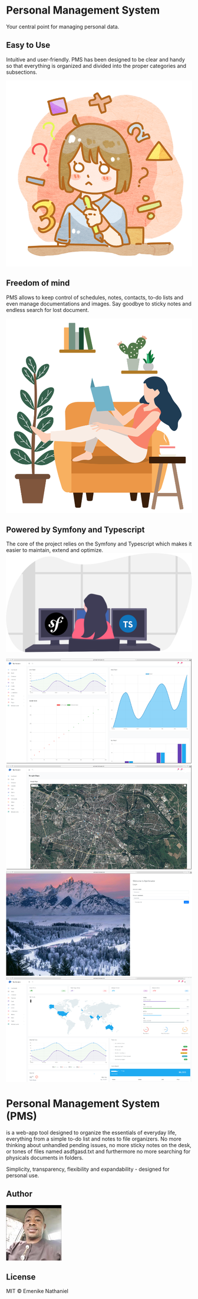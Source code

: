 # Personal Management System 

Your central point for managing personal data.

## Easy to Use
Intuitive and user-friendly. PMS has been designed to be clear and handy so that everything is organized and divided into the proper categories and subsections.

<img src="https://github.com/Githubnath/Githubnath.github.io/blob/main/images/easy-to-use.png">


## Freedom of mind
PMS allows to keep control of schedules, notes, contacts, to-do lists and even manage documentations and images. Say goodbye to sticky notes and endless search for lost document.

<img src="https://github.com/Githubnath/Githubnath.github.io/blob/main/images/relax.png">

## Powered by Symfony and Typescript
The core of the project relies on the Symfony and Typescript which makes it easier to maintain, extend and optimize.
<img src="https://github.com/Githubnath/Githubnath.github.io/blob/main/images/js-ts.png">



<img src="https://github.com/Githubnath/Personal-management-system/blob/main/src/assets/static/images/preview4.png">

<img src="https://github.com/Githubnath/Personal-management-system/blob/main/src/assets/static/images/preview3.png">

<img src="https://github.com/Githubnath/Personal-management-system/blob/main/src/assets/static/images/preview1.png">

<img src="https://github.com/Githubnath/Personal-management-system/blob/main/src/assets/static/images/preview2.png">


# Personal Management System (PMS)
 is a web-app tool designed to organize the essentials of everyday life, everything from a simple to-do list and notes to file organizers. No more thinking about unhandled pending issues, no more sticky notes on the desk, or tones of files named asdfgasd.txt and furthermore no more searching for physicals documents in folders.

Simplicity, transparency, flexibility and expandability - designed for personal use.

## Author

<img src="https://github.com/Githubnath/Personal-management-system/blob/main/src/assets/static/images/githubnath_avatar.jpg"> 


## License

MIT © Emenike Nathaniel
